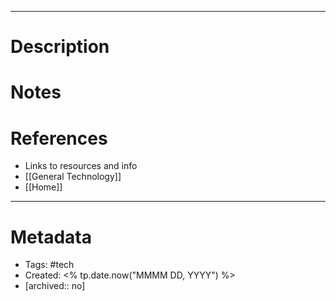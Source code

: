 ___
# Description
# Notes

# References
- Links to resources and info
- [[General Technology]]
- [[Home]]

___
# Metadata
- Tags: #tech
- Created: <% tp.date.now("MMMM DD, YYYY") %>
- [archived:: no]
